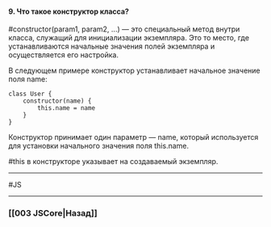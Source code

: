 #### 9. Что такое конструктор класса?  

#constructor(param1, param2, ...) — это специальный метод внутри класса, служащий для инициализации экземпляра. Это то место, где устанавливаются начальные значения полей экземпляра и осуществляется его настройка.  
  
В следующем примере конструктор устанавливает начальное значение поля name:  

```
class User {
    constructor(name) {
        this.name = name
    }
}
```

Конструктор принимает один параметр — name, который используется для установки начального значения поля this.name.  
  
#this в конструкторе указывает на создаваемый экземпляр.  


___
 #JS 

___

### [[003 JSCore|Назад]]